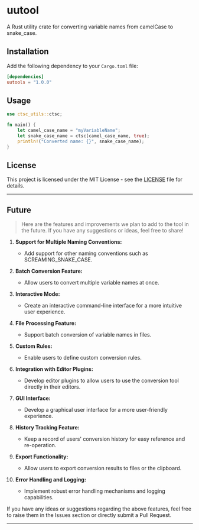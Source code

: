 # uutool

A Rust utility crate for converting variable names from camelCase to snake_case.


## Installation

Add the following dependency to your `Cargo.toml` file:

```toml
[dependencies]
uutools = "1.0.0"
```



## Usage

```rust
use ctsc_utils::ctsc;

fn main() {
    let camel_case_name = "myVariableName";
    let snake_case_name = ctsc(camel_case_name, true);
    println!("Converted name: {}", snake_case_name);
}
```

## License

This project is licensed under the MIT License - see the [LICENSE](https://chat.ilikexff.cn/LICENSE) file for details.

------------------
## Future

> Here are the features and improvements we plan to add to the tool in the future. If you have any suggestions or ideas, feel free to share!

1. **Support for Multiple Naming Conventions:**
   - Add support for other naming conventions such as SCREAMING_SNAKE_CASE.

2. **Batch Conversion Feature:**
   - Allow users to convert multiple variable names at once.

3. **Interactive Mode:**
   - Create an interactive command-line interface for a more intuitive user experience.

4. **File Processing Feature:**
   - Support batch conversion of variable names in files.

5. **Custom Rules:**
   - Enable users to define custom conversion rules.

6. **Integration with Editor Plugins:**
   - Develop editor plugins to allow users to use the conversion tool directly in their editors.

7. **GUI Interface:**
   - Develop a graphical user interface for a more user-friendly experience.

8. **History Tracking Feature:**
   - Keep a record of users' conversion history for easy reference and re-operation.

9. **Export Functionality:**
   - Allow users to export conversion results to files or the clipboard.

10. **Error Handling and Logging:**
    - Implement robust error handling mechanisms and logging capabilities.

If you have any ideas or suggestions regarding the above features, feel free to raise them in the Issues section or directly submit a Pull Request.

----

